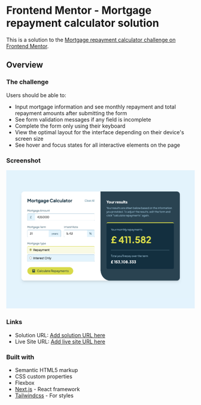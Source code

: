 # Frontend Mentor - Mortgage repayment calculator solution

This is a solution to the [Mortgage repayment calculator challenge on Frontend Mentor](https://www.frontendmentor.io/challenges/mortgage-repayment-calculator-Galx1LXK73).

## Overview

### The challenge

Users should be able to:

- Input mortgage information and see monthly repayment and total repayment amounts after submitting the form
- See form validation messages if any field is incomplete
- Complete the form only using their keyboard
- View the optimal layout for the interface depending on their device's screen size
- See hover and focus states for all interactive elements on the page

### Screenshot

![](./screenshot.jpg)

### Links

- Solution URL: [Add solution URL here](https://github.com/l025/fm-c/mortgage-repayment-calculator/)
- Live Site URL: [Add live site URL here](https://frontendmaster-challenges.vercel.app/mortgage-repayment-calculator/)

### Built with

- Semantic HTML5 markup
- CSS custom properties
- Flexbox
- [Next.js](https://nextjs.org/) - React framework
- [Tailwindcss](https://tailwindcss.com/) - For styles
